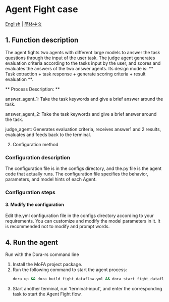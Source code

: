 # Agent Fight case

[English](README.md) | [简体中文](README_cn.md)

## 1. Function description

The agent fights two agents with different large models to answer the task questions through the input of the user task. The judge agent generates evaluation criteria according to the tasks input by the user, and scores and evaluates the answers of the two answer agents.
Its design mode is: ** Task extraction + task response + generate scoring criteria + result evaluation **.

** Process Description: **

answer_agent_1: Take the task keywords and give a brief answer around the task.

answer_agent_2: Take the task keywords and give a brief answer around the task.

judge_agent: Generates evaluation criteria, receives answer1 and 2 results, evaluates and feeds back to the terminal.


2. Configuration method

### Configuration description

The configuration file is in the configs directory, and the.py file is the agent code that actually runs. The configuration file specifies the behavior, parameters, and model hints of each Agent.

### Configuration steps


#### 3. Modify the configuration

Edit the.yml configuration file in the configs directory according to your requirements.
You can customize and modify the model parameters in it. It is recommended not to modify and prompt words.


## 4. Run the agent

Run with the Dora-rs command line

1. Install the MoFA project package.
2. Run the following command to start the agent process:
   ```bash
   dora up && dora build fight_dataflow.yml && dora start fight_dataflow.yml --attach
   ```
3. Start another terminal, run 'terminal-input', and enter the corresponding task to start the Agent Fight flow.